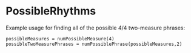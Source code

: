 PossibleRhythms
==============

Example usage for finding all of the possible 4/4 two-measure phrases:

```
possibleMeasures = numPossibleMeasure(4)
possibleTwoMeasurePhrases = numPossiblePhrase(possibleMeasures,2)
```